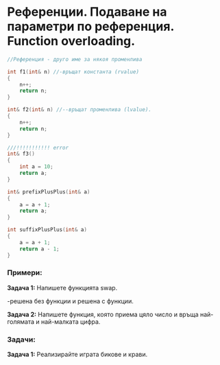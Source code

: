 # Референции. Подаване на параметри по референция. Function overloading.
```c++
//Референция - друго име за някоя променлива

int f1(int& n) //-връщат константа (rvalue)
{
	n++;
	return n;
}

int& f2(int& n) //--връщат променлива (lvalue).
{
	n++;
	return n;
}

///!!!!!!!!!!! error
int& f3()
{
	int a = 10;
	return a;
}

int& prefixPlusPlus(int& a)
{
	a = a + 1;
	return a;
}

int suffixPlusPlus(int& a)
{
	a = a + 1;
	return a - 1;
}
```

### Примери:

**Задача 1:** Напишете функцията swap.

-решена без функции и решена с функции.

**Задача 2:** Напишете функция, която приема цяло число и връща най-голямата и най-малката цифра.

### Задачи:

**Задача 1:** Реализирайте играта бикове и крави.
